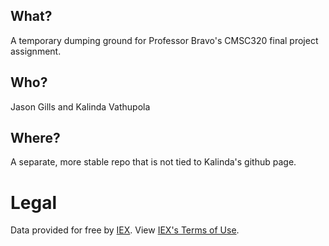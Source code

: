 ## What?
A temporary dumping ground for Professor Bravo's CMSC320 final project 
assignment.
## Who?
Jason Gills and Kalinda Vathupola
## Where?
A separate, more stable repo that is not tied to Kalinda's github page. 
# Legal
Data provided for free by [IEX](https://iextrading.com/developer/). View
[IEX's Terms of Use](https://iextrading.com/api-exhibit-a/).
